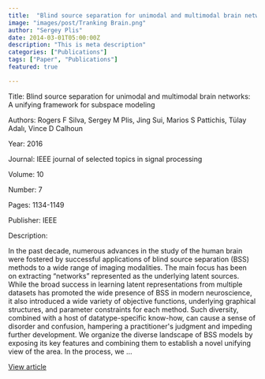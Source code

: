 ```yaml
---
title:  "Blind source separation for unimodal and multimodal brain networks A unifying framework for subspace modeling"
image: "images/post/Tranking Brain.png"
author: "Sergey Plis"
date: 2014-03-01T05:00:00Z
description: "This is meta description"
categories: ["Publications"]
tags: ["Paper", "Publications"]
featured: true

---
```

Title: Blind source separation for unimodal and multimodal brain networks: A unifying framework for subspace modeling
  
Authors: Rogers F Silva, Sergey M Plis, Jing Sui, Marios S Pattichis, Tülay Adalı, Vince D Calhoun
  
Year: 2016
  
Journal: IEEE journal of selected topics in signal processing
  
Volume: 10
  
Number: 7
  
Pages: 1134-1149
  
Publisher: IEEE
  
Description:
  
In the past decade, numerous advances in the study of the human brain were fostered by successful applications of blind source separation (BSS) methods to a wide range of imaging modalities. The main focus has been on extracting “networks” represented as the underlying latent sources. While the broad success in learning latent representations from multiple datasets has promoted the wide presence of BSS in modern neuroscience, it also introduced a wide variety of objective functions, underlying graphical structures, and parameter constraints for each method. Such diversity, combined with a host of datatype-specific know-how, can cause a sense of disorder and confusion, hampering a practitioner&#x27;s judgment and impeding further development. We organize the diverse landscape of BSS models by exposing its key features and combining them to establish a novel unifying view of the area. In the process, we …

  
[View article](https://ieeexplore.ieee.org/abstract/document/7523915/)  
